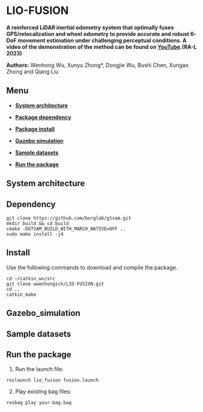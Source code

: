 # LIO-FUSION

**A reinforced LiDAR inertial odometry system that optimally fuses GPS/relocalization and wheel odometry to provide accurate and robust 6-DoF movement estimation under challenging perceptual conditions. A video of the demonstration of the method can be found on [YouTube](https://youtu.be/1I6E1_3VOVo).(RA-L 2023)**

**Authors:** Wenhong Wu, Xunyu Zhong*, Dongjie Wu, Bushi Chen, Xungao Zhong and Qiang Liu

## Menu

  - [**System architecture**](#system-architecture)

  - [**Package dependency**](#dependency)

  - [**Package install**](#install)
  
  - [**Gazebo simulation**](#Gazebo_simulation)

  - [**Sample datasets**](#sample-daasets)

  - [**Run the package**](#run-the-package)

## System architecture

## Dependency
```
git clone https://github.com/borglab/gtsam.git
mkdir build && cd build
cmake -DGTSAM_BUILD_WITH_MARCH_NATIVE=OFF ..
sudo make install -j4
```
## Install

Use the following commands to download and compile the package.

```
cd ~/catkin_ws/src
git clone wwenhongich/LIO-FUSION.git
cd ..
catkin_make
```

## Gazebo_simulation

## Sample datasets


## Run the package

1. Run the launch file:
```
roslaunch lio_fusion fusion.launch
```

2. Play existing bag files:
```
rosbag play your-bag.bag 
```

